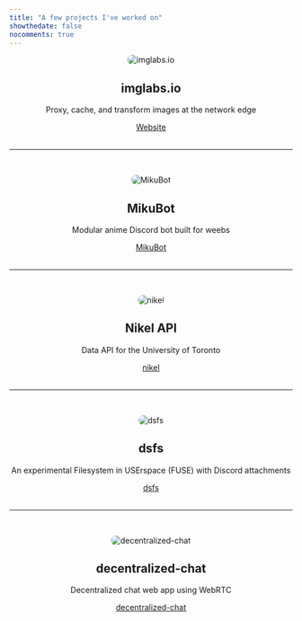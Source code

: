 ```yaml
---
title: "A few projects I've worked on"
showthedate: false
nocomments: true
---
```


<script async src="https://buttons.github.io/buttons.js"></script>

<p align="center"><img alt="imglabs.io" style="border-radius: 8px;" src="/img/imglabs.png" /></p>
<h2 style="text-align: center">imglabs.io</h2>
<p style="text-align: center">Proxy, cache, and transform images at the network edge</p>
<div style="text-align:center"><a href="https://www.imglabs.io">Website</a></div>

<br/>
<hr/>
<br/>

<p align="center"><img alt="MikuBot" style="border-radius: 8px;" src="/img/MikuBotIconSmall.png" /></p>
<h2 style="text-align: center">MikuBot</h2>
<p style="text-align: center">Modular anime Discord bot built for weebs</p>
<div style="text-align: center"><a class="github-button" href="https://github.com/darenliang/MikuBot" data-size="large" aria-label="Visit darenliang/MikuBot on GitHub">MikuBot</a></div>

<br/>
<hr/>
<br/>

<p align="center"><img alt="nikel" style="border-radius: 8px;" src="/img/nikel.png" /></p>
<h2 style="text-align: center">Nikel API</h2>
<p style="text-align: center">Data API for the University of Toronto</p>
<div style="text-align: center"><a class="github-button" href="https://github.com/nikel-api/nikel" data-size="large" aria-label="Visit nikel-api/nikel on GitHub">nikel</a></div>

<br/>
<hr/>
<br/>

<p align="center"><img alt="dsfs" style="border-radius: 8px;" src="/img/fuse/demo.gif"></p>
<h2 style="text-align: center">dsfs</h2>
<p style="text-align: center">An experimental Filesystem in USErspace (FUSE) with Discord attachments</p>
<div style="text-align: center"><a class="github-button" href="https://github.com/darenliang/dsfs" data-size="large" aria-label="Visit darenliang/dsfs on GitHub">dsfs</a></div>

<br/>
<hr/>
<br/>

<p align="center"><img alt="decentralized-chat" style="border-radius: 8px;" src="/img/chat.png" /></p>

<h2 style="text-align: center">decentralized-chat</h2>
<p style="text-align: center">Decentralized chat web app using WebRTC</p>
<div style="text-align: center"><a class="github-button" href="https://github.com/darenliang/decentralized-chat" data-size="large" aria-label="Visit darenliang/decentralized-chat on GitHub">decentralized-chat</a></div>
